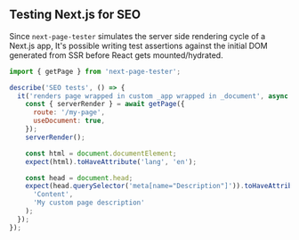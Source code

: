 ## Testing Next.js for SEO

Since `next-page-tester` simulates the server side rendering cycle of a Next.js app, It's possible writing test assertions against the initial DOM generated from SSR before React gets mounted/hydrated.

```js
import { getPage } from 'next-page-tester';

describe('SEO tests', () => {
  it('renders page wrapped in custom _app wrapped in _document', async () => {
    const { serverRender } = await getPage({
      route: '/my-page',
      useDocument: true,
    });
    serverRender();

    const html = document.documentElement;
    expect(html).toHaveAttribute('lang', 'en');

    const head = document.head;
    expect(head.querySelector('meta[name="Description"]')).toHaveAttribute(
      'Content',
      'My custom page description'
    );
  });
});
```

